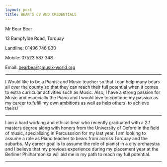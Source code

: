```yaml
---
layout: post
title: BEAR'S CV AND CREDENTIALS
---
```


Mr Bear Bear

13 Bampfylde Road, Torquay

Landline: 01496 746 830

Mobile: 07523 587 348

Email: bearbear@musix-world.org

------------------------------------------------------------------------------------------------------------------------------

I Would like to be a Pianist and Music teacher so that I can help many bears all over the county so that they can reach their full potential when it comes to extra curricular activities such as Music. Also, I have a strong passion for Music and especially the Piano and I would love to continue my passion as my career to fufill my own ambitions as well as help others' to achieve theirs!

------------------------------------------------------------------------------------------------------------------------------

I am a hard working and ethical bear who recently graduated with a 2:1 masters degree along with honors from the University of Oxford in the field of music, specialising in Percusssion for my last year. I am looking to assume a role as Piano teacher to bears from across Torquay and the suburbs. My career goal is to assume the role of pianist in a city orchaestra and I believe that my previous experience during my placement year at the Berliner Philharmonika will aid me in my path to reach my full potential.

------------------------------------------------------------------------------------------------------------------------------
